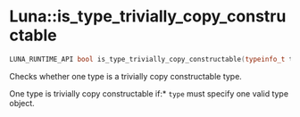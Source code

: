 # Luna::is_type_trivially_copy_constructable

```c++
LUNA_RUNTIME_API bool is_type_trivially_copy_constructable(typeinfo_t type)
```

Checks whether one type is a trivially copy constructable type. 

One type is trivially copy constructable if:* `type` must specify one valid type object. 

